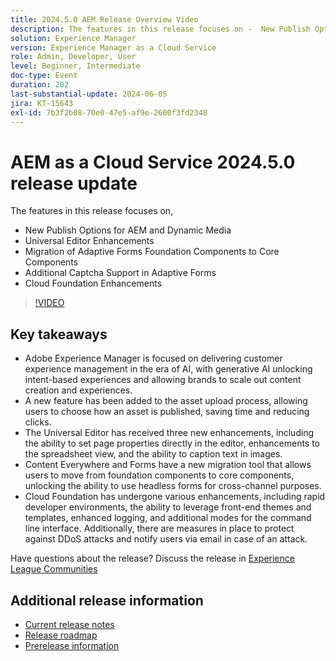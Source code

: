 ```yaml
---
title: 2024.5.0 AEM Release Overview Video
description: The features in this release focuses on -  New Publish Options for AEM & Dynamic Media  Universal Editor Enhancements Migration of Adaptive Forms Foundation Components to Core Components  Additional Captcha Support in Adaptive Forms Cloud Foundation Enhancements
solution: Experience Manager
version: Experience Manager as a Cloud Service
role: Admin, Developer, User
level: Beginner, Intermediate
doc-type: Event
duration: 282
last-substantial-update: 2024-06-05
jira: KT-15643
exl-id: 7b3f2b08-70e0-47e5-af9e-2600f3fd2348
---
```

# AEM as a Cloud Service 2024.5.0 release update 

The features in this release focuses on,

* New Publish Options for AEM and Dynamic Media
* Universal Editor Enhancements
* Migration of Adaptive Forms Foundation Components to Core Components
* Additional Captcha Support in Adaptive Forms
* Cloud Foundation Enhancements

>[!VIDEO](https://video.tv.adobe.com/v/3429503/?learn=on)

## Key takeaways

* Adobe Experience Manager is focused on delivering customer experience management in the era of AI, with generative AI unlocking intent-based experiences and allowing brands to scale out content creation and experiences. 
* A new feature has been added to the asset upload process, allowing users to choose how an asset is published, saving time and reducing clicks. 
* The Universal Editor has received three new enhancements, including the ability to set page properties directly in the editor, enhancements to the spreadsheet view, and the ability to caption text in images. 
* Content Everywhere and Forms have a new migration tool that allows users to move from foundation components to core components, unlocking the ability to use headless forms for cross-channel purposes. 
* Cloud Foundation has undergone various enhancements, including rapid developer environments, the ability to leverage front-end themes and templates, enhanced logging, and additional modes for the command line interface. Additionally, there are measures in place to protect against DDoS attacks and notify users via email in case of an attack.


Have questions about the release?  Discuss the release in [Experience League Communities](https://adobe.ly/44Ofo8H)

## Additional release information

* [Current release notes](https://experienceleague.adobe.com/docs/experience-manager-cloud-service/content/release-notes/home.html)
* [Release roadmap](https://experienceleague.adobe.com/docs/experience-manager-release-information/aem-release-updates/update-releases-roadmap.html)
* [Prerelease information](https://experienceleague.adobe.com/docs/experience-manager-cloud-service/content/release-notes/prerelease.html)

